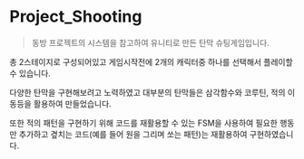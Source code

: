 # Project_Shooting

>동방 프로젝트의 시스템을 참고하여 유니티로 만든 탄막 슈팅게임입니다.

총 2스테이지로 구성되어있고 게임시작전에 2개의 캐릭터중 하나를 선택해서 플레이할 수 있습니다.

다양한 탄막을 구현해보려고 노력하였고 대부분의 탄막들은 삼각함수와 코루틴, 적의 이동등을 활용하여 만들었습니다.

또한 적의 패턴을 구현하기 위해 코드를 재활용할 수 있는 FSM을 사용하여 필요한 행동만 추가하고 곂치는 코드(예를 들어 원을 그리며 쏘는 패턴)는 재활용하여 구현하였습니다.
